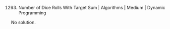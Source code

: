 1263. Number of Dice Rolls With Target Sum | Algorithms | Medium | Dynamic Programming

No solution.
